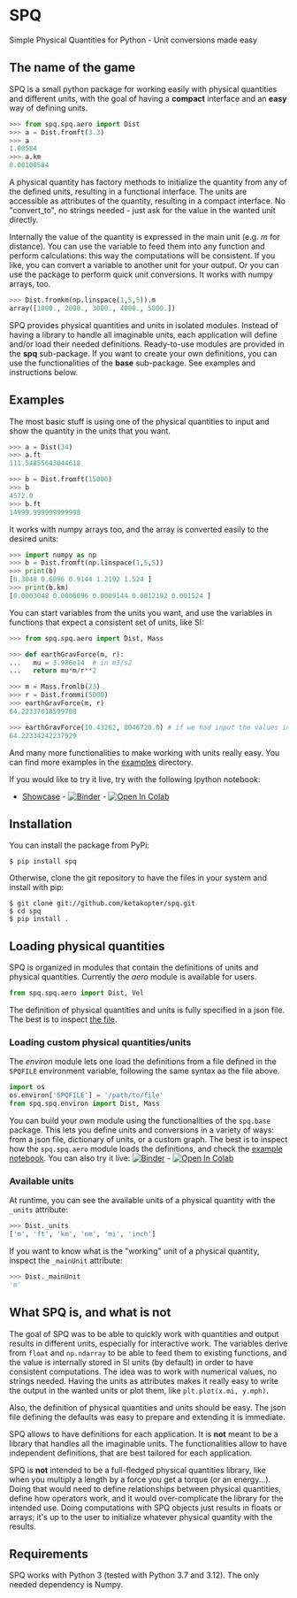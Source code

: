 # SPQ
Simple Physical Quantities for Python - Unit conversions made easy

## The name of the game

SPQ is a small python package for working easily with physical quantities and different units, with
the goal of having a **compact** interface and an **easy** way of defining units.

```python
>>> from spq.spq.aero import Dist
>>> a = Dist.fromft(3.3)
>>> a
1.00584
>>> a.km
0.00100584
```

A physical quantity has factory methods to initialize the quantity from any of the defined units,
resulting in a functional interface. The units are accessible as attributes of the quantity,
resulting in a compact interface. No "convert_to", no strings needed - just ask for the value in the
wanted unit directly.

Internally the value of the quantity is expressed in the main unit (e.g. _m_ for distance). You can
use the variable to feed them into any function and perform calculations: this way the computations
will be consistent. If you like, you can convert a variable to another unit for your output. Or you
can use the package to perform quick unit conversions. It works with numpy arrays, too.

```python
>>> Dist.fromkm(np.linspace(1,5,5)).m
array([1000., 2000., 3000., 4000., 5000.])
```

SPQ provides physical quantities and units in isolated modules. Instead of having a library to
handle all imaginable units, each application will define and/or load their needed definitions.
Ready-to-use modules are provided in the **spq** sub-package. If you want to create your own
definitions, you can use the functionalities of the **base** sub-package. See examples and
instructions below.


## Examples

The most basic stuff is using one of the physical quantities to input and show
the quantity in the units that you want.

```python
>>> a = Dist(34)
>>> a.ft
111.54855643044618

>>> b = Dist.fromft(15000)
>>> b
4572.0
>>> b.ft
14999.999999999998
```

It works with numpy arrays too, and the array is converted easily to the desired units:

```python
>>> import numpy as np
>>> b = Dist.fromft(np.linspace(1,5,5))
>>> print(b)
[0.3048 0.6096 0.9144 1.2192 1.524 ]
>>> print(b.km)
[0.0003048 0.0006096 0.0009144 0.0012192 0.001524 ]
```

You can start variables from the units you want, and use the variables in functions that expect a
consistent set of units, like SI:

```python
>>> from spq.spq.aero import Dist, Mass

>>> def earthGravForce(m, r):
...   mu = 3.986e14  # in m3/s2
...   return mu*m/r**2

>>> m = Mass.fromlb(23)
>>> r = Dist.frommi(5000)
>>> earthGravForce(m, r)
64.22337018599708

>>> earthGravForce(10.43262, 8046720.0) # if we had input the values in kg and m directly. Same result, disregarding inaccuracies in the inputs.
64.22334242237929
```

And many more functionalities to make working with units really easy. You can find more examples in
the [examples](examples) directory.

If you would like to try it live, try with the following Ipython notebook:

* [Showcase](examples/Spq_showcase.ipynb) - [![Binder](https://mybinder.org/badge_logo.svg)](https://mybinder.org/v2/gh/ketakopter/spq/HEAD?filepath=examples%2FSpq_showcase.ipynb) - [![Open In Colab](https://colab.research.google.com/assets/colab-badge.svg)](https://colab.research.google.com/github/ketakopter/spq/blob/main/examples/Spq_showcase.ipynb)


## Installation

You can install the package from PyPi:

``` shell
$ pip install spq
```

Otherwise, clone the git repository to have the files in your system and install with pip:

``` shell
$ git clone git://github.com/ketakopter/spq.git
$ cd spq
$ pip install .
```


## Loading physical quantities

SPQ is organized in modules that contain the definitions of units and physical quantities. Currently
the *aero* module is available for users.

```python
from spq.spq.aero import Dist, Vel
```

The definition of physical quantities and units is fully specified in a json file. The best is to
inspect [the file](spq/spq/pq-aero.json).

### Loading custom physical quantities/units

The *environ* module lets one load the definitions from a file defined in the `SPQFILE` environment
variable, following the same syntax as the file above.

``` python
import os
os.environ['SPQFILE'] = '/path/to/file'
from spq.spq.environ import Dist, Mass
```

You can build your own module using the functionalities of the `spq.base` package. This lets you
define units and conversions in a variety of ways: from a json file, dictionary of units, or a
custom graph. The best is to inspect how the `spq.spq.aero` module loads the definitions, and check
the [example notebook](examples/Spq_creation_examples.ipynb). You can also try it live: [![Binder](https://mybinder.org/badge_logo.svg)](https://mybinder.org/v2/gh/ketakopter/spq/HEAD?filepath=examples%2FSpq_creation_examples.ipynb) - [![Open In Colab](https://colab.research.google.com/assets/colab-badge.svg)](https://colab.research.google.com/github/ketakopter/spq/blob/main/examples/Spq_creation_examples.ipynb)


### Available units

At runtime, you can see the available units of a physical
quantity with the `_units` attribute:

```python
>>> Dist._units
['m', 'ft', 'km', 'nm', 'mi', 'inch']
```

If you want to know what is the "working" unit of a physical quantity, inspect the `_mainUnit` attribute:

```python
>>> Dist._mainUnit
'm'
```

## What SPQ is, and what is not

The goal of SPQ was to be able to quickly work with quantities and output results in different
units, especially for interactive work. The variables derive from `float` and `np.ndarray` to be
able to feed them to existing functions, and the value is internally stored in SI units (by default)
in order to have consistent computations. The idea was to work with numerical values, no strings
needed. Having the units as attributes makes it really easy to write the output in the wanted units
or plot them, like `plt.plot(x.mi, y.mph)`.

Also, the definition of physical quantities and units should be easy. The json file defining the
defaults was easy to prepare and extending it is immediate.

SPQ allows to have definitions for each application. It is **not** meant to be a library that
handles all the imaginable units. The functionalities allow to have independent definitions, that
are best tailored for each application.

SPQ is **not** intended to be a full-fledged physical quantities library, like when you multiply a
length by a force you get a torque (or an energy...). Doing that would need to define relationships
between physical quantities, define how operators work, and it would over-complicate the library for
the intended use. Doing computations with SPQ objects just results in floats or arrays; it's up to
the user to initialize whatever physical quantity with the results.

## Requirements

SPQ works with Python 3 (tested with Python 3.7 and 3.12). The only needed dependency is Numpy.
